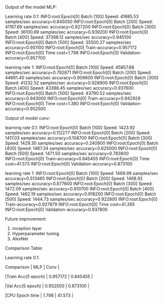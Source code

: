 Output of the model MLP:

Learning rate 0.1:
INFO:root:Epoch[0] Batch [100]	Speed: 41885.53 samples/sec	accuracy=0.845050
INFO:root:Epoch[0] Batch [200]	Speed: 41167.69 samples/sec	accuracy=0.927200
INFO:root:Epoch[0] Batch [300]	Speed: 36100.69 samples/sec	accuracy=0.939200
INFO:root:Epoch[0] Batch [400]	Speed: 37398.12 samples/sec	accuracy=0.945100
INFO:root:Epoch[0] Batch [500]	Speed: 35500.27 samples/sec	accuracy=0.951100
INFO:root:Epoch[0] Train-accuracy=0.957172
INFO:root:Epoch[0] Time cost=1.798
INFO:root:Epoch[0] Validation-accuracy=0.957700

learning rate 1:
INFO:root:Epoch[0] Batch [100]	Speed: 45857.68 samples/sec	accuracy=0.792871
INFO:root:Epoch[0] Batch [200]	Speed: 44661.40 samples/sec	accuracy=0.909600
INFO:root:Epoch[0] Batch [300]	Speed: 41232.52 samples/sec	accuracy=0.928900
INFO:root:Epoch[0] Batch [400]	Speed: 43398.45 samples/sec	accuracy=0.937600
INFO:root:Epoch[0] Batch [500]	Speed: 43790.52 samples/sec	accuracy=0.943000
INFO:root:Epoch[0] Train-accuracy=0.942929
INFO:root:Epoch[0] Time cost=1.380
INFO:root:Epoch[0] Validation-accuracy=0.952500

Output of model conv:

learning rate 0.1:
INFO:root:Epoch[0] Batch [100]	Speed: 1423.92 samples/sec	accuracy=0.112277
INFO:root:Epoch[0] Batch [200]	Speed: 1417.03 samples/sec	accuracy=0.108700
INFO:root:Epoch[0] Batch [300]	Speed: 1429.30 samples/sec	accuracy=0.240900
INFO:root:Epoch[0] Batch [400]	Speed: 1467.34 samples/sec	accuracy=0.625000
INFO:root:Epoch[0] Batch [500]	Speed: 1471.50 samples/sec	accuracy=0.783600
INFO:root:Epoch[0] Train-accuracy=0.845455
INFO:root:Epoch[0] Time cost=41.573
INFO:root:Epoch[0] Validation-accuracy=0.873100

learning rate 1:
INFO:root:Epoch[0] Batch [100]	Speed: 1469.99 samples/sec	accuracy=0.513465
INFO:root:Epoch[0] Batch [200]	Speed: 1468.92 samples/sec	accuracy=0.877600
INFO:root:Epoch[0] Batch [300]	Speed: 1472.09 samples/sec	accuracy=0.910700
INFO:root:Epoch[0] Batch [400]	Speed: 1462.19 samples/sec	accuracy=0.918200
INFO:root:Epoch[0] Batch [500]	Speed: 1444.73 samples/sec	accuracy=0.922800
INFO:root:Epoch[0] Train-accuracy=0.927879
INFO:root:Epoch[0] Time cost=41.265
INFO:root:Epoch[0] Validation-accuracy=0.937800

Future improvement:
1. inception layer
2. Hyperparameter tuning
3. AlexNet

Comparison Table:

Learning rate 0.1:

Comparison | MLP | Conv |

|Train Acc(5 epoch) | 0.957172 | 0.845455 |

|Val Acc(5 epoch) | 0.952500 | 0.873100 |

|CPU Epoch time | 1.798 | 41.573 |